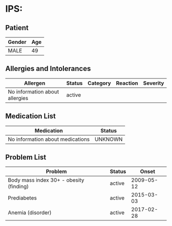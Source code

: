 # IPS:

## Patient

|Gender|Age|
|---|---|
|MALE|49|

## Allergies and Intolerances

|Allergen|Status|Category|Reaction|Severity|
|---|---|---|---|---|
|No information about allergies|active||||

## Medication List

|Medication|Status|
|---|---|
|No information about medications|UNKNOWN|

## Problem List

|Problem|Status|Onset|
|---|---|---|
|Body mass index 30+ - obesity (finding)|active|2009-05-12|
|Prediabetes|active|2015-03-03|
|Anemia (disorder)|active|2017-02-28|
